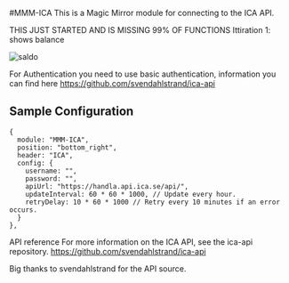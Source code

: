 #MMM-ICA
This is a Magic Mirror module for connecting to the ICA API.

THIS JUST STARTED AND IS MISSING 99% OF FUNCTIONS
Ittiration 1: shows balance

![saldo](https://user-images.githubusercontent.com/8579922/223160998-5eef3106-1b55-4f2e-a614-35ed100a9227.png)


For Authentication you need to use basic authentication, information you can find here https://github.com/svendahlstrand/ica-api
## Sample Configuration

```
{
  module: "MMM-ICA",
  position: "bottom_right",
  header: "ICA",
  config: {
    username: "",
    password: "",
    apiUrl: "https://handla.api.ica.se/api/",
    updateInterval: 60 * 60 * 1000, // Update every hour.
    retryDelay: 10 * 60 * 1000 // Retry every 10 minutes if an error occurs.
  }
},
```
API reference
For more information on the ICA API, see the ica-api repository. https://github.com/svendahlstrand/ica-api 

Big thanks to svendahlstrand for the API source.
